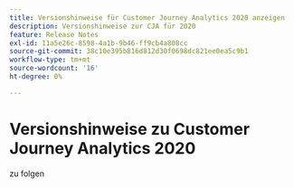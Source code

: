 ```yaml
---
title: Versionshinweise für Customer Journey Analytics 2020 anzeigen
description: Versionshinweise zur CJA für 2020
feature: Release Notes
exl-id: 11a5e26c-8598-4a1b-9b46-ff9cb4a808cc
source-git-commit: 38c10e395b816d812d30f0698dc821ee0ea5c9b1
workflow-type: tm+mt
source-wordcount: '16'
ht-degree: 0%

---
```


# Versionshinweise zu Customer Journey Analytics 2020

zu folgen
